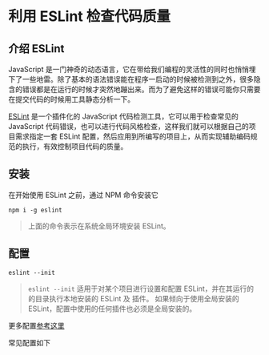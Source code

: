 # 利用 ESLint 检查代码质量

## 介绍 ESLint

JavaScript 是一门神奇的动态语言，它在带给我们编程的灵活性的同时也悄悄埋下了一些地雷。除了基本的语法错误能在程序一启动的时候被检测到之外，很多隐含的错误都是在运行的时候才突然地蹦出来。而为了避免这样的错误可能你只需要在提交代码的时候用工具静态分析一下。

[ESLint](http://eslint.cn/ "ESLint 官网") 是一个插件化的 JavaScript 代码检测工具，它可以用于检查常见的 JavaScript 代码错误，也可以进行代码风格检查，这样我们就可以根据自己的项目需求指定一套 ESLint 配置，然后应用到所编写的项目上，从而实现辅助编码规范的执行，有效控制项目代码的质量。

## 安装

在开始使用 ESLint 之前，通过 NPM 命令安装它

```
npm i -g eslint
```

> 上面的命令表示在系统全局环境安装 ESLint。

## 配置

```
eslint --init
```

> `eslint --init` 适用于对某个项目进行设置和配置 ESLint，并在其运行的的目录执行本地安装的 ESLint 及 插件。
> 如果倾向于使用全局安装的 ESLint，配置中使用的任何插件也必须是全局安装的。

更多配置[参考这里](http://eslint.cn/docs/user-guide/getting-started#configuration)

常见配置如下

```

```